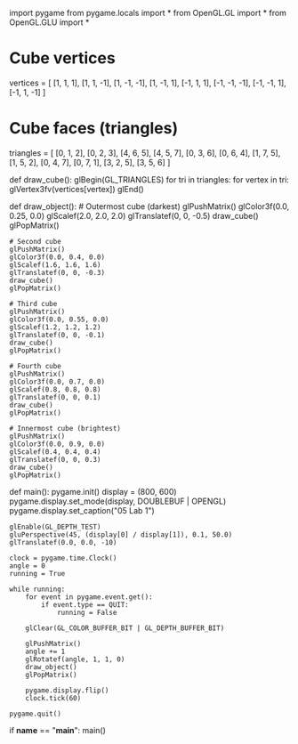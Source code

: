 import pygame
from pygame.locals import *
from OpenGL.GL import *
from OpenGL.GLU import *

# Cube vertices
vertices = [
    [1, 1, 1], [1, 1, -1],
    [1, -1, -1], [1, -1, 1],
    [-1, 1, 1], [-1, -1, -1],
    [-1, -1, 1], [-1, 1, -1]
]

# Cube faces (triangles)
triangles = [
    [0, 1, 2], [0, 2, 3],
    [4, 6, 5], [4, 5, 7],
    [0, 3, 6], [0, 6, 4],
    [1, 7, 5], [1, 5, 2],
    [0, 4, 7], [0, 7, 1],
    [3, 2, 5], [3, 5, 6]
]

def draw_cube():
    glBegin(GL_TRIANGLES)
    for tri in triangles:
        for vertex in tri:
            glVertex3fv(vertices[vertex])
    glEnd()

def draw_object():
    # Outermost cube (darkest)
    glPushMatrix()
    glColor3f(0.0, 0.25, 0.0)
    glScalef(2.0, 2.0, 2.0)
    glTranslatef(0, 0, -0.5)
    draw_cube()
    glPopMatrix()

    # Second cube
    glPushMatrix()
    glColor3f(0.0, 0.4, 0.0)
    glScalef(1.6, 1.6, 1.6)
    glTranslatef(0, 0, -0.3)
    draw_cube()
    glPopMatrix()

    # Third cube
    glPushMatrix()
    glColor3f(0.0, 0.55, 0.0)
    glScalef(1.2, 1.2, 1.2)
    glTranslatef(0, 0, -0.1)
    draw_cube()
    glPopMatrix()

    # Fourth cube
    glPushMatrix()
    glColor3f(0.0, 0.7, 0.0)
    glScalef(0.8, 0.8, 0.8)
    glTranslatef(0, 0, 0.1)
    draw_cube()
    glPopMatrix()

    # Innermost cube (brightest)
    glPushMatrix()
    glColor3f(0.0, 0.9, 0.0)
    glScalef(0.4, 0.4, 0.4)
    glTranslatef(0, 0, 0.3)
    draw_cube()
    glPopMatrix()

def main():
    pygame.init()
    display = (800, 600)
    pygame.display.set_mode(display, DOUBLEBUF | OPENGL)
    pygame.display.set_caption("05 Lab 1")

    glEnable(GL_DEPTH_TEST)
    gluPerspective(45, (display[0] / display[1]), 0.1, 50.0)
    glTranslatef(0.0, 0.0, -10)

    clock = pygame.time.Clock()
    angle = 0
    running = True

    while running:
        for event in pygame.event.get():
            if event.type == QUIT:
                running = False

        glClear(GL_COLOR_BUFFER_BIT | GL_DEPTH_BUFFER_BIT)

        glPushMatrix()
        angle += 1
        glRotatef(angle, 1, 1, 0)
        draw_object()
        glPopMatrix()

        pygame.display.flip()
        clock.tick(60)

    pygame.quit()

if __name__ == "__main__":
    main()
